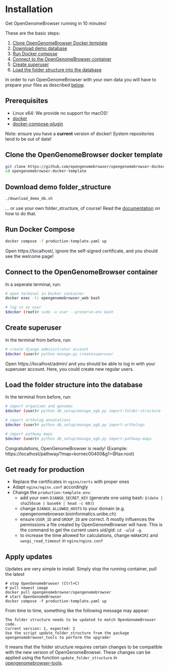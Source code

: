 <link rel="shortcut icon" type="image/svg+xml" href="/favicon.svg">

# Installation

Get OpenGenomeBrowser running in 10 minutes!

These are the basic steps:

1. [Clone OpenGenomeBrowser Docker template](#clone-the-opengenomebrowser-docker-template)
2. [Download demo database](#download-demo-database)
3. [Run Docker compose](#run-docker-compose)
4. [Connect to the OpenGenomeBrowser container](#connect-to-the-opengenomebrowser-container)
5. [Create superuser](#create-superuser)
6. [Load the folder structure into the database](#load-the-folder-structure-into-the-database)

In order to run OpenGenomeBrowser with your own data you will have to prepare your files as described [below](/documentation/index.md).

## Prerequisites

- Linux x64: We provide no support for macOS!
- [docker](https://docs.docker.com/get-docker/)
- [docker-compose-plugin](https://docs.docker.com/compose/install/)

Note: ensure you have a **current** version of docker! System repositories tend to be out of date!

## Clone the OpenGenomeBrowser docker template

```bash
git clone https://github.com/opengenomebrowser/opengenomebrowser-docker-template.git
cd opengenomebrowser-docker-template
```

## Download demo folder_structure

```bash
./download_demo_db.sh
```

... or use your own folder_structure, of course! Read the [documentation](documentation/index.md) on how to do that.

## Run Docker Compose

```bash
docker compose -f production-template.yaml up
```

Open https://localhost/, ignore the self-signed certificate, and you should see the welcome page!

## Connect to the OpenGenomeBrowser container

In a seperate terminal, run:

```bash
# open terminal in Docker container
docker exec -ti opengenomebrowser_web bash

# log in as user
$docker (root)# sudo -u user --preserve-env bash
```

## Create superuser

In the terminal from before, run:

```bash
# create django administrator account
$docker (user)# python manage.py createsuperuser
```

Open https://localhost/admin/ and you should be able to log in with your superuser account. Here, you could create new regular users.

## Load the folder structure into the database

In the terminal from before, run:

```bash
# import organisms and genomes
$docker (user)# python db_setup/manage_ogb.py import-folder-structure

# import ortholog annotations
$docker (user)# python db_setup/manage_ogb.py import-orthologs

# import pathway maps
$docker (user)# python db_setup/manage_ogb.py import-pathway-maps
```

Congratulations, OpenGenomeBrowser is ready! (Example: https://localhost/pathway/?map=kornec00400&g1=@tax:root)

## Get ready for production

- Replace the certificates in `nginx/certs` with proper ones
- Adapt `nginx/nginx.conf` accordingly
- Change the `production-template.env`:
    - add your own `DJANGO_SECRET_KEY` (generate one using bash: `$(date | sha256sum | base64 | head -c 60)`)
    - change `DJANGO_ALLOWED_HOSTS` to your domain (e.g. opengenomebrowser.bioinformatics.unibe.ch)
    - ensure `USER_ID` and `GROUP_ID` are correct. It mostly influences the permissions a file created by OpenGenomeBrowser will have. This is the
      command to get the current users uid/gid: `id -u`/`id -g`.
    - to increase the time allowed for calculations, change `HARAKIRI` and `uwsgi_read_timeout` in `nginx/nginx.conf` 

## Apply updates

Updates are very simple to install. Simply stop the running container, pull the latest

```shell
# stop OpenGenomeBrowser (Ctrl+C)
# pull newest image
docker pull opengenomebrowser/opengenomebrowser
# start OpenGenomeBrowser
docker compose -f production-template.yaml up
```

From time to time, something like the following message may appear:

```text
The folder structure needs to be updated to match OpenGenomeBrowser code.
Current version: 1, expected: 2
Use the script update_folder_structure from the package opengenomebrowser_tools to perform the upgrade!
```

It means that the folder structure requires certain changes to be compatible with the new version of OpenGenomeBrowser. These changes can be applied
using the function `update_folder_structure`
in [opengenomebrowser-tools](https://github.com/opengenomebrowser/opengenomebrowser-tools#update_folder_structure).
